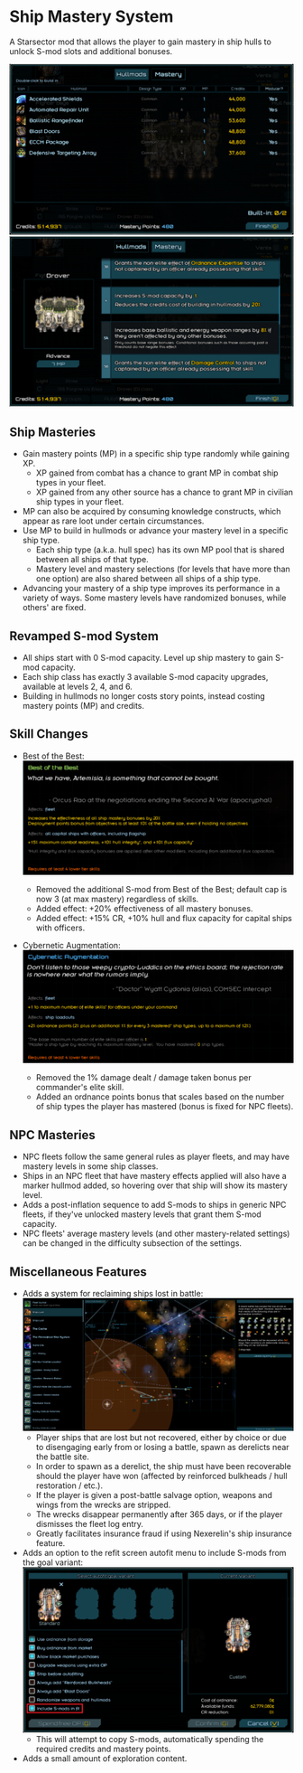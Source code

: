 # Ship Mastery System
A Starsector mod that allows the player to gain mastery in ship hulls to unlock S-mod slots and additional bonuses.

![Revamped build-in interface](screenshots/hullmod_screen.png)
![Mastery panel](screenshots/mastery_screen.png)

## Ship Masteries

- Gain mastery points (MP) in a specific ship type randomly while gaining XP.
    - XP gained from combat has a chance to grant MP in combat ship types in your fleet.
    - XP gained from any other source has a chance to grant MP in civilian ship types in your fleet.
- MP can also be acquired by consuming knowledge constructs, which appear as rare loot under certain circumstances.
- Use MP to build in hullmods or advance your mastery level in a specific ship type.
    - Each ship type (a.k.a. hull spec) has its own MP pool that is shared between all ships of that type.
    - Mastery level and mastery selections (for levels that have more than one option) are also shared between all ships of
      a ship type.
- Advancing your mastery of a ship type improves its performance in a variety of ways. Some mastery levels have randomized
  bonuses, while others' are fixed.

## Revamped S-mod System

- All ships start with 0 S-mod capacity. Level up ship mastery to gain S-mod capacity.
- Each ship class has exactly 3 available S-mod capacity upgrades, available at levels 2, 4, and 6.
- Building in hullmods no longer costs story points, instead costing mastery points (MP) and credits.

## Skill Changes

- Best of the Best:
![Best of the Best](screenshots/best_of_the_best.png)
  - Removed the additional S-mod from Best of the Best; default cap is now 3 (at max mastery) regardless of skills.
  - Added effect: +20% effectiveness of all mastery bonuses.
  - Added effect: +15% CR, +10% hull and flux capacity for capital ships with officers.


- Cybernetic Augmentation:
![Cybernetic Augmentation](screenshots/cybernetic_augmentation.png)
  - Removed the 1% damage dealt / damage taken bonus per commander's elite skill.
  - Added an ordnance points bonus that scales based on the number of ship types the player has mastered (bonus is fixed for NPC fleets).


## NPC Masteries

- NPC fleets follow the same general rules as player fleets, and may have mastery levels in some ship classes.
- Ships in an NPC fleet that have mastery effects applied will also have a marker hullmod added, so hovering over that
  ship will show its mastery level.
- Adds a post-inflation sequence to add S-mods to ships in generic NPC fleets, if they've unlocked mastery
  levels that grant them S-mod capacity.
- NPC fleets' average mastery levels (and other mastery-related settings) can be changed in the difficulty subsection of the settings.

## Miscellaneous Features

- Adds a system for reclaiming ships lost in battle:
![Derelict Losses](screenshots/derelict_losses.png)
  - Player ships that are lost but not recovered, either by choice or due to disengaging early from or losing a battle, spawn as derelicts near the battle site.
  - In order to spawn as a derelict, the ship must have been recoverable should the player have won (affected by reinforced bulkheads / hull restoration / etc.).
  - If the player is given a post-battle salvage option, weapons and wings from the wrecks are stripped.
  - The wrecks disappear permanently after 365 days, or if the player dismisses the fleet log entry.
  - Greatly facilitates insurance fraud if using Nexerelin's ship insurance feature.
- Adds an option to the refit screen autofit menu to include S-mods from the goal variant:
![S-mods in Autofit](screenshots/smods_in_fit.png)
  - This will attempt to copy S-mods, automatically spending the required credits and mastery points.
- Adds a small amount of exploration content.